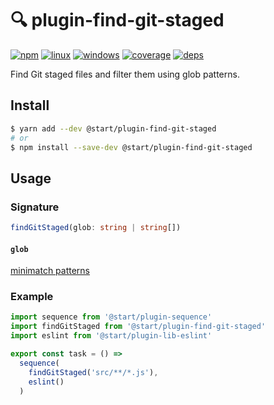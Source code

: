 # 🔍 plugin-find-git-staged

[![npm](https://img.shields.io/npm/v/@start/plugin-find-git-staged.svg?style=flat-square)](https://www.npmjs.com/package/@start/plugin-find-git-staged) [![linux](https://img.shields.io/travis/deepsweet/start/master.svg?label=linux&style=flat-square)](https://travis-ci.org/deepsweet/start) [![windows](https://img.shields.io/appveyor/ci/deepsweet/start/master.svg?label=windows&style=flat-square)](https://ci.appveyor.com/project/deepsweet/start) [![coverage](https://img.shields.io/codecov/c/github/deepsweet/start/master.svg?style=flat-square)](https://codecov.io/github/deepsweet/start) [![deps](https://david-dm.org/deepsweet/start.svg?path=packages/plugin-find-git-staged&style=flat-square)](https://david-dm.org/deepsweet/start?path=packages/plugin-find-git-staged)

Find Git staged files and filter them using glob patterns.

## Install

```sh
$ yarn add --dev @start/plugin-find-git-staged
# or
$ npm install --save-dev @start/plugin-find-git-staged
```

## Usage

### Signature

```ts
findGitStaged(glob: string | string[])
```

#### `glob`

[minimatch patterns](https://github.com/isaacs/minimatch#usage)

### Example

```js
import sequence from '@start/plugin-sequence'
import findGitStaged from '@start/plugin-find-git-staged'
import eslint from '@start/plugin-lib-eslint'

export const task = () =>
  sequence(
    findGitStaged('src/**/*.js'),
    eslint()
  )
```
